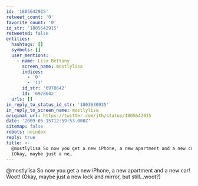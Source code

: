 ```yaml
---
id: '1805642915'
retweet_count: '0'
favorite_count: '0'
id_str: '1805642915'
retweeted: false
entities:
  hashtags: []
  symbols: []
  user_mentions:
    - name: Lisa Bettany
      screen_name: mostlylisa
      indices:
        - '0'
        - '11'
      id_str: '6978642'
      id: '6978642'
  urls: []
in_reply_to_status_id_str: '1803630935'
in_reply_to_screen_name: mostlylisa
original_url: https://twitter.com/jth/status/1805642915
date: '2009-05-15T12:59:53.000Z'
sitemap: false
robots: noindex
reply: true
title: >-
  @mostlylisa So now you get a new iPhone, a new apartment and a new car! Woot!
  (Okay, maybe just a ne…
---
```


@mostlylisa So now you get a new iPhone, a new apartment and a new car! Woot! (Okay, maybe just a new lock and mirror, but still...woot?)